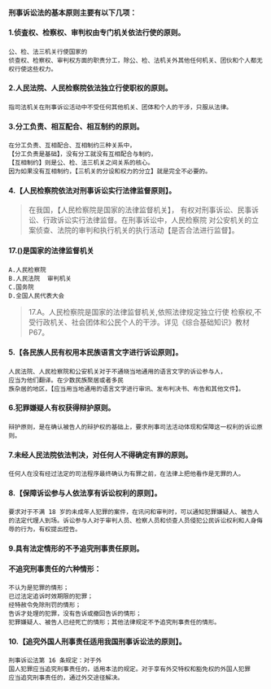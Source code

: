 
#### 刑事诉讼法的基本原则主要有以下几项：
#### 1.侦査权、检察权、审判权由专门机关依法行使的原则。
    公、检、法三机关行使国家的
    侦查权、检察权、审判权方面的职责分工，除公、检、法机关外其他任何机关、团伙和个人都无权行使这些权力。
#### 2.人民法院、人民检察院依法独立行使职权的原则。
    指司法机关在刑事诉讼活动中不受任何其他机关、团体和个人的干涉，只服从法律。
#### 3.分工负责、相互配合、相互制约的原则。
    在分工负责、互相配合、互相制约三种关系中，
    【分工负责是基础】，没有分工就没有互相配合与制约，
    【互相制约】则是公、检、法三机关之间关系的核心。
    因为如果没有互相制约，【三机关的分设和权力的分立】就是完全不必要的。
    
#### 4.【人民检察院依法对刑事诉讼实行法律监督原则】。
>   在我国，【人民检察院是国家的法律监督机关】，
    有权对刑事诉讼、民事诉讼、行政诉讼实行法律监督。在刑事诉讼中，人民检察院
    对公安机关的立案侦查、法院的审判和执行机关的执行活动【是否合法进行监督】。
    
#### 17.()是国家的法律监督机关
    A.人民检察院
    B.人民法院  审判机关
    C.国务院
    D.全国人民代表大会
>   17.A。人民检察院是国家的法律监督机关,依照法律规定独立行使
    检察权,不受行政机关、社会团体和公民个人的干涉。详见《综合基础知识》教材P67。
    
    
#### 5.【各民族人民有权用本民族语言文字进行诉讼原则】。
    人民法院、人民检察院和公安机关对于不通晓当地通用的语言文字的诉讼参与人，
    应当为他们翻译。在少数民族聚居或者多民
    族杂居的地区，【应当用当地通用的语言文字进行审讯、发布判决书、布告和其他文件】。
#### 6.犯罪嫌疑人有权获得辩护原则。
    辩护原则，是在确认被告人的辩护权的基础上，要求刑事司法活动体现和保障这一权利的诉讼原则。
#### 7.未经人民法院依法判决，对任何人不得确定有罪的原则。
    任何人在没有经过法定的司法程序最终确认为有罪之前，在法律上把他看作是无罪的人。
#### 8.【保障诉讼参与人依法享有诉讼权利的原则】。
    要求对于不满 18 岁的未成年人犯罪的案件，在讯问和审判时，可以通知犯罪嫌疑人、被告人的法定代理人到场。诉讼参与人对于审判人员、检察人员和侦查人员侵犯公民诉讼权利和人身侮辱的行为，有权提出控告。
    
#### 9.具有法定情形的不予追究刑事责任原则。
#### 不追究刑事责任的六种情形：
    不认为是犯罪的情形；
    已过法定追诉时效期限的犯罪；
    经特赦令免除刑罚的情形；
    告诉才处理的犯罪，没有告诉或撤回告诉的情形；
    犯罪嫌疑人、被告人已经死亡的情形；其他法律规定不予追究刑事责任的情形。
    
#### 10.【追究外国人刑事责任适用我国刑事诉讼法的原则】。
    刑事诉讼法第 16 条规定：对于外
    国人犯罪应当追究刑事责任的，适用本法的规定。对于享有外交特权和豁免权的外国人犯罪
    应当追究刑事责任的，通过外交途径解决。

    